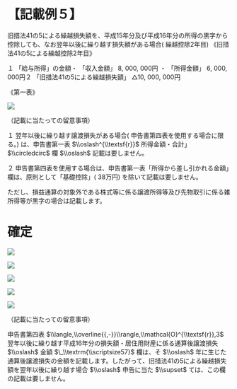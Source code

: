 # 【記載例５】

旧措法41の5による繰越損失額を、平成15年分及び平成16年分の所得の黒字から控除しても、なお翌年以後に繰り越す損失額がある場合( 繰越控除2年目) 《旧措法41の5による繰越控除2年目》

１ 「給与所得」の金額・ 「収入金額」 8, 000, 000円 ・ 「所得金額」 6, 000, 000円２ 「旧措法41の5による繰越損失額」 △10, 000, 000円

《第一表》

![](https://www.nta.go.jp/tmp/d401f90d-9626-4497-99ab-607d0c07cf61/images/b8e3c6428aa19f7399ce4401f28292ba90357fd2af3e760000d9e53f9633f9f5.jpg)

（記載に当たっての留意事項）

１ 翌年以後に繰り越す譲渡損失がある場合( 申告書第四表を使用する場合に限る。) は、申告書第一表 $\\oslash^{\\textsf{r}}$ 所得金額・合計」 $\\circledcirc$ 欄 $\\oslash$ 記載は要しません。

２ 申告書第四表を使用する場合は、申告書第一表「所得から差し引かれる金額」欄は、原則として「基礎控除」( 38万円) を除いて記載は要しません。

ただし、損益通算の対象外である株式等に係る譲渡所得等及び先物取引に係る雑所得等が黒字の場合は記載します。

# 確定

![](https://www.nta.go.jp/tmp/d401f90d-9626-4497-99ab-607d0c07cf61/images/ff65981de8356f034de02143c4afbad82a7e0812ad18379d2910c1b4bda0e982.jpg)

![](https://www.nta.go.jp/tmp/d401f90d-9626-4497-99ab-607d0c07cf61/images/356cce358730ec3904db11cab07da89b91585cf107b5dbe8b4f0bc57a69a0769.jpg)

![](https://www.nta.go.jp/tmp/d401f90d-9626-4497-99ab-607d0c07cf61/images/0e2498be8c1f338508c8d4f54cad137561431e733813d41fe697c1d02a39e149.jpg)

![](https://www.nta.go.jp/tmp/d401f90d-9626-4497-99ab-607d0c07cf61/images/e510f1e214a4a199ace27ea41e38cae81c3a306d7618c03cceed4cd85ed92682.jpg)

![](https://www.nta.go.jp/tmp/d401f90d-9626-4497-99ab-607d0c07cf61/images/00194b1c5340861ae0d11b0a198d9c7f03d3dd9a3bc17d3dbf40ba022008462f.jpg)

（記載に当たっての留意事項）

申告書第四表 $\\langle,\\overline{{,-}}\\rangle,\\mathcal{O}^{\\textsf{r}},3$ 翌年以後に繰り越す平成16年分の損失額・居住用財産に係る通算後譲渡損失 $\\oslash$ 金額 $\_\\textrm{\\scriptsize57}$ 欄は、そ $\\oslash$ 年に生じた通算後譲渡損失の金額を記載します。したがって、旧措法41の5による繰越損失額を翌年以後に繰り越す場合 $\\oslash$ 申告に当た $\\supset$ ては、この欄の記載は要しません。